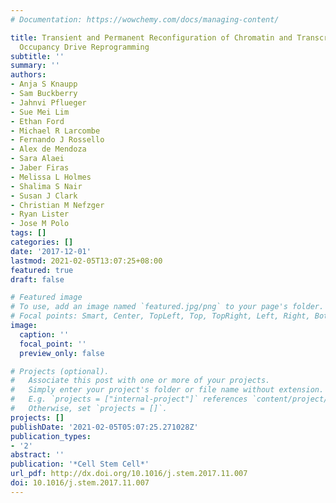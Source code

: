 ```yaml
---
# Documentation: https://wowchemy.com/docs/managing-content/

title: Transient and Permanent Reconfiguration of Chromatin and Transcription Factor
  Occupancy Drive Reprogramming
subtitle: ''
summary: ''
authors:
- Anja S Knaupp
- Sam Buckberry
- Jahnvi Pflueger
- Sue Mei Lim
- Ethan Ford
- Michael R Larcombe
- Fernando J Rossello
- Alex de Mendoza
- Sara Alaei
- Jaber Firas
- Melissa L Holmes
- Shalima S Nair
- Susan J Clark
- Christian M Nefzger
- Ryan Lister
- Jose M Polo
tags: []
categories: []
date: '2017-12-01'
lastmod: 2021-02-05T13:07:25+08:00
featured: true
draft: false

# Featured image
# To use, add an image named `featured.jpg/png` to your page's folder.
# Focal points: Smart, Center, TopLeft, Top, TopRight, Left, Right, BottomLeft, Bottom, BottomRight.
image:
  caption: ''
  focal_point: ''
  preview_only: false

# Projects (optional).
#   Associate this post with one or more of your projects.
#   Simply enter your project's folder or file name without extension.
#   E.g. `projects = ["internal-project"]` references `content/project/deep-learning/index.md`.
#   Otherwise, set `projects = []`.
projects: []
publishDate: '2021-02-05T05:07:25.271028Z'
publication_types:
- '2'
abstract: ''
publication: '*Cell Stem Cell*'
url_pdf: http://dx.doi.org/10.1016/j.stem.2017.11.007
doi: 10.1016/j.stem.2017.11.007
---
```

